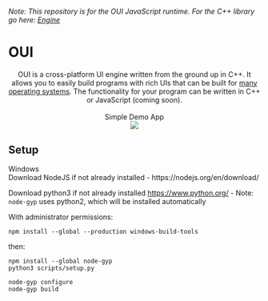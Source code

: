 ###### Note: This repository is for the OUI JavaScript runtime. For the C++ library go here: [Engine](https://github.com/nik-m2/OUI-engine)

# OUI

<p align="center">
    OUI is a cross-platform UI engine written from the ground up in C++. It allows you to easily build programs with rich UIs that can be built for <a href="#supported-platforms">many operating systems</a>. The functionality for your program can be written in C++ or JavaScript (coming soon).
    <br><br>
    Simple Demo App
    <br>
    <img src="https://user-images.githubusercontent.com/20328954/55766682-bb1c1800-5a43-11e9-9a90-2d085f60d916.gif"/>
<p align="center">
    
## Setup

<section>
<summary>Windows</summary>
Download NodeJS if not already installed - https://nodejs.org/en/download/

</section>

Download python3 if not already installed https://www.python.org/
    - Note: `node-gyp` uses python2, which will be installed automatically

With administrator permissions:
```
npm install --global --production windows-build-tools
```

then:
```
npm install --global node-gyp
python3 scripts/setup.py
```

```
node-gyp configure
node-gyp build
```
